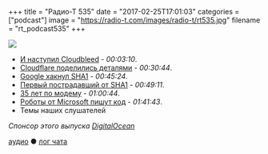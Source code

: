 +++
title = "Радио-Т 535"
date = "2017-02-25T17:01:03"
categories = ["podcast"]
image = "https://radio-t.com/images/radio-t/rt535.jpg"
filename = "rt_podcast535"
+++

![](https://radio-t.com/images/radio-t/rt535.jpg)

- [И наступил Cloudbleed](http://gizmodo.com/everything-you-need-to-know-about-cloudbleed-the-lates-1792710616) - *00:03:10*.
- [Cloudflare поделились деталями](https://blog.cloudflare.com/incident-report-on-memory-leak-caused-by-cloudflare-parser-bug/) - *00:30:44*.
- [Google хакнул SHA1](https://security.googleblog.com/2017/02/announcing-first-sha1-collision.html) - *00:45:24*.
- [Первый пострадавший от SHA1](https://arstechnica.com/security/2017/02/watershed-sha1-collision-just-broke-the-webkit-repository-others-may-follow/) - *00:49:11*.
- [35 лет по модему](https://www.reddit.com/r/electronics/comments/5upft3/my_cad_software_called_home_and_noone_answered_so/) - *01:00:44*.
- [Роботы от Microsoft пишут код](https://thenextweb.com/artificial-intelligence/2017/02/23/microsofts-new-ai-sucks-at-coding-as-much-as-the-typical-stack-overflow-user/) - *01:41:43*.
- Темы наших слушателей

_Спонсор этого выпуска [DigitalOcean](https://www.digitalocean.com)_

[аудио](http://cdn.radio-t.com/rt_podcast535.mp3) ● [лог чата](http://chat.radio-t.com/logs/radio-t-535.html)
<audio src="http://cdn.radio-t.com/rt_podcast535.mp3" preload="none"></audio>
